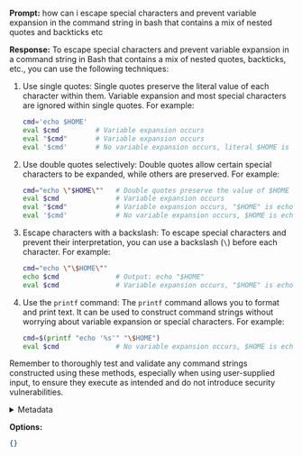 **Prompt:**
how can i escape special characters and prevent variable expansion in the command string in bash that contains a mix of nested quotes and backticks etc

**Response:**
To escape special characters and prevent variable expansion in a command string in Bash that contains a mix of nested quotes, backticks, etc., you can use the following techniques:

1. Use single quotes: Single quotes preserve the literal value of each character within them. Variable expansion and most special characters are ignored within single quotes. For example:
   ```bash
   cmd='echo $HOME'
   eval $cmd         # Variable expansion occurs
   eval "$cmd"       # Variable expansion occurs
   eval '$cmd'       # No variable expansion occurs, literal $HOME is echoed
   ```

2. Use double quotes selectively: Double quotes allow certain special characters to be expanded, while others are preserved. For example:
   ```bash
   cmd="echo \"$HOME\""   # Double quotes preserve the value of $HOME
   eval $cmd              # Variable expansion occurs
   eval "$cmd"            # Variable expansion occurs, "$HOME" is echoed
   eval '$cmd'            # No variable expansion occurs, $HOME is echoed
   ```

3. Escape characters with a backslash: To escape special characters and prevent their interpretation, you can use a backslash (`\`) before each character. For example:
   ```bash
   cmd="echo \"\$HOME\""
   echo $cmd              # Output: echo "$HOME"
   eval $cmd              # Variable expansion occurs, "$HOME" is echoed
   ```

4. Use the `printf` command: The `printf` command allows you to format and print text. It can be used to construct command strings without worrying about variable expansion or special characters. For example:
   ```bash
   cmd=$(printf "echo '%s'" "\$HOME")
   eval $cmd              # No variable expansion occurs, $HOME is echoed
   ```

Remember to thoroughly test and validate any command strings constructed using these methods, especially when using user-supplied input, to ensure they execute as intended and do not introduce security vulnerabilities.

<details><summary>Metadata</summary>

- Duration: 10100 ms
- Datetime: 2023-08-19T15:20:23.251833
- Model: gpt-3.5-turbo-0613

</details>

**Options:**
```json
{}
```

